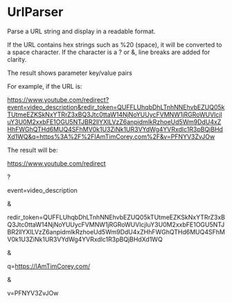 # UrlParser
Parse a URL string and display in a readable format.

If the URL contains hex strings such as %20 (space), it will be converted to a space character.  If the character is a ? or &, line breaks are added for clarity.

The result shows parameter key/value pairs

For example, if the URL is:

https://www.youtube.com/redirect?event=video_description&redir_token=QUFFLUhqbDhLTnhNNEhvbEZUQ05kTUtmeEZKSkNxYTRrZ3xBQ3Jtc0ttaW14NjNoYUUycFVMNW1jRGRoWUVlcjluY3U0M2xxbFE1OGU5NTJBR2llYXlLVzZ6anpidmlkRzhoeUd5Wm9DdU4xZHhFWGhQTHd6MUQ4SFhMV0k1U3ZiNk1UR3VYdWg4YVRxdlc1R3pBQjBHdXd1WQ&q=https%3A%2F%2FIAmTimCorey.com%2F&v=PFNYV3ZvJOw

The result will be:

https://www.youtube.com/redirect 

?

event=video_description 

& 

redir_token=QUFFLUhqbDhLTnhNNEhvbEZUQ05kTUtmeEZKSkNxYTRrZ3xBQ3Jtc0ttaW14NjNoYUUycFVMNW1jRGRoWUVlcjluY3U0M2xxbFE1OGU5NTJBR2llYXlLVzZ6anpidmlkRzhoeUd5Wm9DdU4xZHhFWGhQTHd6MUQ4SFhMV0k1U3ZiNk1UR3VYdWg4YVRxdlc1R3pBQjBHdXd1WQ 

& 

q=https://IAmTimCorey.com/ 

& 

v=PFNYV3ZvJOw 
